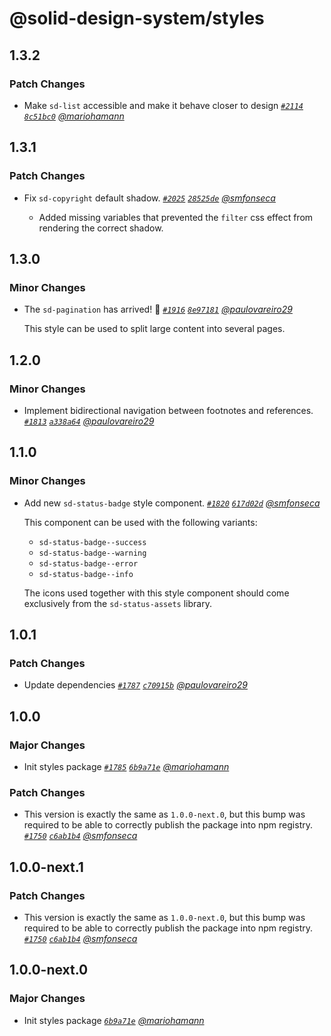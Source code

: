 # @solid-design-system/styles

## 1.3.2

### Patch Changes

- Make `sd-list` accessible and make it behave closer to design _[`#2114`](https://github.com/solid-design-system/solid/pull/2114) [`8c51bc0`](https://github.com/solid-design-system/solid/commit/8c51bc031f403f6b73692c3ea1bc949c5bcf5b3a) [@mariohamann](https://github.com/mariohamann)_

## 1.3.1

### Patch Changes

- Fix `sd-copyright` default shadow. _[`#2025`](https://github.com/solid-design-system/solid/pull/2025) [`28525de`](https://github.com/solid-design-system/solid/commit/28525de175bca22592ade10cca8e6717c37b1080) [@smfonseca](https://github.com/smfonseca)_

  - Added missing variables that prevented the `filter` css effect from rendering the correct shadow.

## 1.3.0

### Minor Changes

- The `sd-pagination` has arrived! 🎉 _[`#1916`](https://github.com/solid-design-system/solid/pull/1916) [`8e97181`](https://github.com/solid-design-system/solid/commit/8e97181cbc913d47fbadc1997cfe75bcaa7a9245) [@paulovareiro29](https://github.com/paulovareiro29)_

  This style can be used to split large content into several pages.

## 1.2.0

### Minor Changes

- Implement bidirectional navigation between footnotes and references. _[`#1813`](https://github.com/solid-design-system/solid/pull/1813) [`a338a64`](https://github.com/solid-design-system/solid/commit/a338a643bd09aa2829bcb5671eb40db9b8c57832) [@paulovareiro29](https://github.com/paulovareiro29)_

## 1.1.0

### Minor Changes

- Add new `sd-status-badge` style component. _[`#1820`](https://github.com/solid-design-system/solid/pull/1820) [`617d02d`](https://github.com/solid-design-system/solid/commit/617d02d91e0eb3d27f9769e0e72fd76b985d6b33) [@smfonseca](https://github.com/smfonseca)_

  This component can be used with the following variants:

  - `sd-status-badge--success`
  - `sd-status-badge--warning`
  - `sd-status-badge--error`
  - `sd-status-badge--info`

  The icons used together with this style component should come exclusively from the `sd-status-assets` library.

## 1.0.1

### Patch Changes

- Update dependencies _[`#1787`](https://github.com/solid-design-system/solid/pull/1787) [`c70915b`](https://github.com/solid-design-system/solid/commit/c70915be2135d93f17e9150ea6fcef95f90dd081) [@paulovareiro29](https://github.com/paulovareiro29)_

## 1.0.0

### Major Changes

- Init styles package _[`#1785`](https://github.com/solid-design-system/solid/pull/1785) [`6b9a71e`](https://github.com/solid-design-system/solid/commit/6b9a71e690ad75f492b371411b3583b8aebeab65) [@mariohamann](https://github.com/mariohamann)_

### Patch Changes

- This version is exactly the same as `1.0.0-next.0`, but this bump was required to be able to correctly publish the package into npm registry. _[`#1750`](https://github.com/solid-design-system/solid/pull/1750) [`c6ab1b4`](https://github.com/solid-design-system/solid/commit/c6ab1b406ef1e9478326930c9195c50c10679e31) [@smfonseca](https://github.com/smfonseca)_

## 1.0.0-next.1

### Patch Changes

- This version is exactly the same as `1.0.0-next.0`, but this bump was required to be able to correctly publish the package into npm registry. _[`#1750`](https://github.com/solid-design-system/solid/pull/1750) [`c6ab1b4`](https://github.com/solid-design-system/solid/commit/c6ab1b406ef1e9478326930c9195c50c10679e31) [@smfonseca](https://github.com/smfonseca)_

## 1.0.0-next.0

### Major Changes

- Init styles package _[`6b9a71e`](https://github.com/solid-design-system/solid/commit/6b9a71e690ad75f492b371411b3583b8aebeab65) [@mariohamann](https://github.com/mariohamann)_
